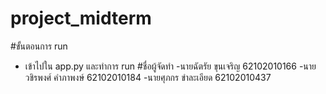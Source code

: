 # project_midterm
#ขั้นตอนการ run 
- เข้าไปใน app.py และทำการ run
#ชื่อผู้จัดทำ
-นายฉัตรัย ขุนเจริญ 62102010166
-นายวชิรพงศ์ คำภาพงษ์ 62102010184
-นายศุภกร ขำละเอียด 62102010437
 
